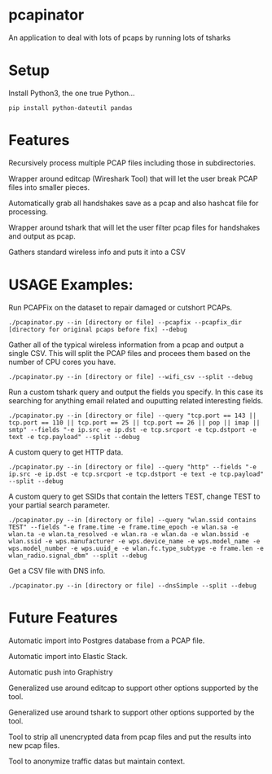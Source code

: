 # pcapinator
An application to deal with lots of pcaps by running lots of tsharks

# Setup

Install Python3, the one true Python... 

```
pip install python-dateutil pandas
```

# Features

Recursively process multiple PCAP files including those in subdirectories.

Wrapper around editcap (Wireshark Tool) that will let the user break PCAP files into smaller pieces.

Automatically grab all handshakes save as a pcap and also hashcat file for processing.

Wrapper around tshark that will let the user filter pcap files for handshakes and output as pcap.

Gathers standard wireless info and puts it into a CSV

# USAGE Examples:

Run PCAPFix on the dataset to repair damaged or cutshort PCAPs. 

`./pcapinator.py --in [directory or file] --pcapfix --pcapfix_dir [directory for original pcaps before fix] --debug`

Gather all of the typical wireless information from a pcap and output a single CSV. This will split the PCAP files and procees them based on the number of CPU cores you have. 

`./pcapinator.py --in [directory or file] --wifi_csv --split --debug`

Run a custom tshark query and output the fields you specify. In this case its searching for anything email related and ouputting related interesting fields. 

`./pcapinator.py --in [directory or file] --query "tcp.port == 143 || tcp.port == 110 || tcp.port == 25 || tcp.port == 26 || pop || imap || smtp" --fields "-e ip.src -e ip.dst -e tcp.srcport -e tcp.dstport -e text -e tcp.payload" --split --debug`

A custom query to get HTTP data.

`./pcapinator.py --in [directory or file] --query "http" --fields "-e ip.src -e ip.dst -e tcp.srcport -e tcp.dstport -e text -e tcp.payload" --split --debug`

A custom query to get SSIDs that contain the letters TEST, change TEST to your partial search parameter.

`./pcapinator.py --in [directory or file] --query "wlan.ssid contains TEST" --fields "-e frame.time -e frame.time_epoch -e wlan.sa -e wlan.ta -e wlan.ta_resolved -e wlan.ra -e wlan.da -e wlan.bssid -e wlan.ssid -e wps.manufacturer -e wps.device_name -e wps.model_name -e wps.model_number -e wps.uuid_e -e wlan.fc.type_subtype -e frame.len -e wlan_radio.signal_dbm" --split --debug`

Get a CSV file with DNS info.

`./pcapinator.py --in [directory or file] --dnsSimple --split --debug`

# Future Features 

Automatic import into Postgres database from a PCAP file.

Automatic import into Elastic Stack.

Automatic push into Graphistry

Generalized use around editcap to support other options supported by the tool.

Generalized use around tshark to support other options supported by the tool.

Tool to strip all unencrypted data from pcap files and put the results into new pcap files.

Tool to anonymize traffic datas but maintain context.